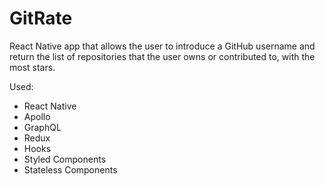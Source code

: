 # GitRate
React Native app that allows the user to introduce a GitHub username and return the list of repositories that the user owns or contributed to, with the most stars.

Used:
* React Native
* Apollo
* GraphQL
* Redux
* Hooks
* Styled Components
* Stateless Components
